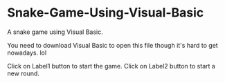 # Snake-Game-Using-Visual-Basic

A snake game using Visual Basic.

You need to download Visual Basic to open this file though it's hard to get nowadays. lol

Click on Label1 button to start the game. Click on Label2 button to start a new round.

